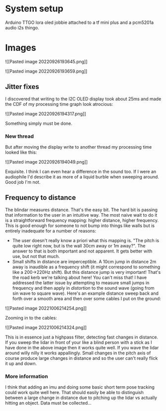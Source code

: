 # System setup
Arduino TTGO lora oled jobbie attached to a tf mini plus and a pcm5201a audio i2s thingo.

# Images

![[Pasted image 20220926193645.png]]


![[Pasted image 20220926193659.png]]


## Jitter fixes
I discovered that writing to the I2C OLED display took about 25ms and made the CDF of my processing time graph look atrocious:

![[Pasted image 20220926194317.png]]

Something simply must be done.

### New thread
But after moving the display write to another thread my processing time looked like this:

![[Pasted image 20220926194049.png]]

Exquisite.
I think I can even hear a difference in the sound too. If I were an audiophile I'd describe it as more of a liquid burble when sweeping around. Good job I'm not.

## Frequency to distance
The blindar measures distance. That's the easy bit. The hard bit is passing that information to the user in an intuitive way.
The most naive wait to do it is a straightforward frequency mapping: higher distance, higher frequency.  This is good enough for someone to not bump into things like walls but is entirely inadequate for a number of reasons:
- The user doesn't really know a priori what this mapping is. "The pitch is quite low right now, but is the wall 30cm away or 1m away?". The answer to that is both important and not apparent. It gets better with use, but not that much.
- Small shifts  in distance are imperceptible. A 10cm jump in distance 2m away is  inaudible as a frequency shift (it might correspond to something like a 200->220Hz shift). But this distance jump is very important! That's the road kerb we're talking about here! You can't miss that!
I have addressed the latter issue by attempting to measure small jumps in frequency and then apply in _distortion_ to the sound wave (going from sin wave to square wave). Here's an example distance sweep back and forth over a smooth area and then over some cables I put on the  ground:

![[Pasted image 20221006214254.png]]

Zooming in to the cables:

![[Pasted image 20221006214324.png]]

This is in essence just a highpass filter, detecting fast changes in distance. If you sweep the lidar in front of your like a blind person with a stick as I have done in the above image then it works quite well. 
If you wave the lidar around willy nilly it works appallingly. Small changes in the pitch axis of course produce large changes in distance and so the user can't really flick it up and down.
### More information
I think that adding an imu and doing some basic short term pose tracking could work quite well here. That should easily be able to distinguish between a large change in distance due to pitching up the lidar vs actually hitting an object. Data must be collected...







